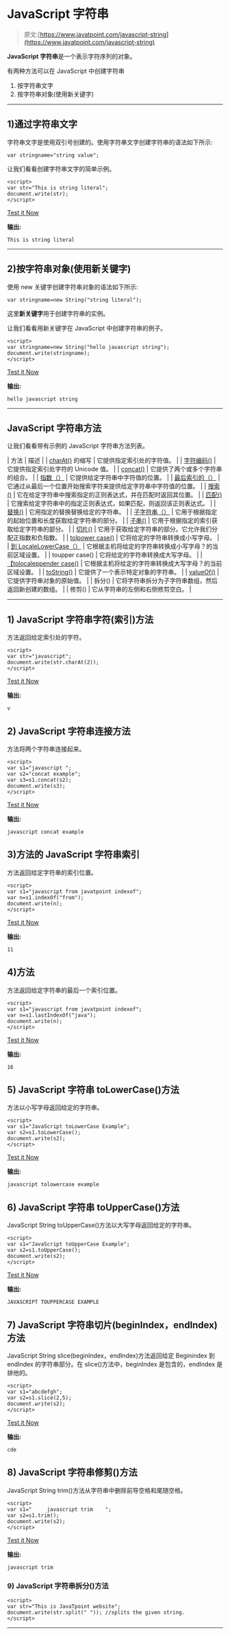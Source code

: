 # JavaScript 字符串

> 原文:[https://www.javatpoint.com/javascript-string](https://www.javatpoint.com/javascript-string)

**JavaScript 字符串**是一个表示字符序列的对象。

有两种方法可以在 JavaScript 中创建字符串

1.  按字符串文字
2.  按字符串对象(使用新关键字)

* * *

## 1)通过字符串文字

字符串文字是使用双引号创建的。使用字符串文字创建字符串的语法如下所示:

```
var stringname="string value";

```

让我们看看创建字符串文字的简单示例。

```
<script>
var str="This is string literal";
document.write(str);
</script>

```

[Test it Now](https://www.javatpoint.com/oprweb/test.jsp?filename=jsstring1)

**输出:**

```
This is string literal

```

* * *

## 2)按字符串对象(使用新关键字)

使用 new 关键字创建字符串对象的语法如下所示:

```
var stringname=new String("string literal");

```

这里**新关键字**用于创建字符串的实例。

让我们看看用新关键字在 JavaScript 中创建字符串的例子。

```
<script>
var stringname=new String("hello javascript string");
document.write(stringname);
</script>

```

[Test it Now](https://www.javatpoint.com/oprweb/test.jsp?filename=jsstring2)

**输出:**

```
hello javascript string

```

* * *

## JavaScript 字符串方法

让我们看看带有示例的 JavaScript 字符串方法列表。

| 方法 | 描述 |
| [charAt()](javascript-string-charat-method) 的缩写 | 它提供指定索引处的字符值。 |
| [字符编码()](javascript-string-charcodeat-method) | 它提供指定索引处字符的 Unicode 值。 |
| [concat()](javascript-string-concat-method) | 它提供了两个或多个字符串的组合。 |
| [指数（）](javascript-string-indexof-method) | 它提供给定字符串中字符值的位置。 |
| [最后索引的（）](javascript-string-lastindexof-method) | 它通过从最后一个位置开始搜索字符来提供给定字符串中字符值的位置。 |
| [搜索()](javascript-string-search-method) | 它在给定字符串中搜索指定的正则表达式，并在匹配时返回其位置。 |
| [匹配()](javascript-string-match-method) | 它搜索给定字符串中的指定正则表达式，如果匹配，则返回该正则表达式。 |
| [替换()](javascript-string-replace-method) | 它用指定的替换替换给定的字符串。 |
| [子字符串（）](javascript-string-substr-method) | 它用于根据指定的起始位置和长度获取给定字符串的部分。 |
| [子串()](javascript-string-substring-method) | 它用于根据指定的索引获取给定字符串的部分。 |
| [切片()](javascript-string-slice-method) | 它用于获取给定字符串的部分。它允许我们分配正指数和负指数。 |
| [tolpower case()](javascript-string-tolowercase-method) | 它将给定的字符串转换成小写字母。 |
| [到 LocaleLowerCase（）](javascript-string-tolocalelowercase-method) | 它根据主机将给定的字符串转换成小写字母？的当前区域设置。 |
| toupper case() | 它将给定的字符串转换成大写字母。 |
| [【tolocaleppender case()](javascript-string-tolocaleuppercase-method) | 它根据主机将给定的字符串转换成大写字母？的当前区域设置。 |
| [toString()](javascript-string-tostring-method) | 它提供了一个表示特定对象的字符串。 |
| [valueOf()](javascript-string-valueof-method) | 它提供字符串对象的原始值。 |
| 拆分() | 它将字符串拆分为子字符串数组，然后返回新创建的数组。 |
| 修剪() | 它从字符串的左侧和右侧修剪空白。 |

* * *

## 1) JavaScript 字符串字符(索引)方法

方法返回给定索引处的字符。

```
<script>
var str="javascript";
document.write(str.charAt(2));
</script>

```

[Test it Now](https://www.javatpoint.com/oprweb/test.jsp?filename=jsstringmethod1)

**输出:**

```
v

```

## 2) JavaScript 字符串连接方法

方法将两个字符串连接起来。

```
<script>
var s1="javascript ";
var s2="concat example";
var s3=s1.concat(s2);
document.write(s3);
</script>

```

[Test it Now](https://www.javatpoint.com/oprweb/test.jsp?filename=jsstringmethod2)

**输出:**

```
javascript concat example

```

## 3)方法的 JavaScript 字符串索引

方法返回给定字符串的索引位置。

```
<script>
var s1="javascript from javatpoint indexof";
var n=s1.indexOf("from");
document.write(n);
</script>

```

[Test it Now](https://www.javatpoint.com/oprweb/test.jsp?filename=jsstringmethod3)

**输出:**

```
11

```

## 4)方法

方法返回给定字符串的最后一个索引位置。

```
<script>
var s1="javascript from javatpoint indexof";
var n=s1.lastIndexOf("java");
document.write(n);
</script>

```

[Test it Now](https://www.javatpoint.com/oprweb/test.jsp?filename=jsstringmethod4)

**输出:**

```
16

```

## 5) JavaScript 字符串 toLowerCase()方法

方法以小写字母返回给定的字符串。

```
<script>
var s1="JavaScript toLowerCase Example";
var s2=s1.toLowerCase();
document.write(s2);
</script>

```

[Test it Now](https://www.javatpoint.com/oprweb/test.jsp?filename=jsstringmethod5)

**输出:**

```
javascript tolowercase example

```

## 6) JavaScript 字符串 toUpperCase()方法

JavaScript String toUpperCase()方法以大写字母返回给定的字符串。

```
<script>
var s1="JavaScript toUpperCase Example";
var s2=s1.toUpperCase();
document.write(s2);
</script>

```

[Test it Now](https://www.javatpoint.com/oprweb/test.jsp?filename=jsstringmethod6)

**输出:**

```
JAVASCRIPT TOUPPERCASE EXAMPLE

```

## 7) JavaScript 字符串切片(beginIndex，endIndex)方法

JavaScript String slice(beginIndex，endIndex)方法返回给定 Beginindex 到 endIndex 的字符串部分。在 slice()方法中，beginIndex 是包含的，endIndex 是排他的。

```
<script>
var s1="abcdefgh";
var s2=s1.slice(2,5);
document.write(s2);
</script>

```

[Test it Now](https://www.javatpoint.com/oprweb/test.jsp?filename=jsstringmethod7)

**输出:**

```
cde

```

## 8) JavaScript 字符串修剪()方法

JavaScript String trim()方法从字符串中删除前导空格和尾随空格。

```
<script>
var s1="     javascript trim    ";
var s2=s1.trim();
document.write(s2);
</script>

```

[Test it Now](https://www.javatpoint.com/oprweb/test.jsp?filename=jsstringmethod8)

**输出:**

```
javascript trim

```

### 9) JavaScript 字符串拆分()方法

```
<script>
var str="This is JavaTpoint website";
document.write(str.split(" ")); //splits the given string.
</script>

```

* * *